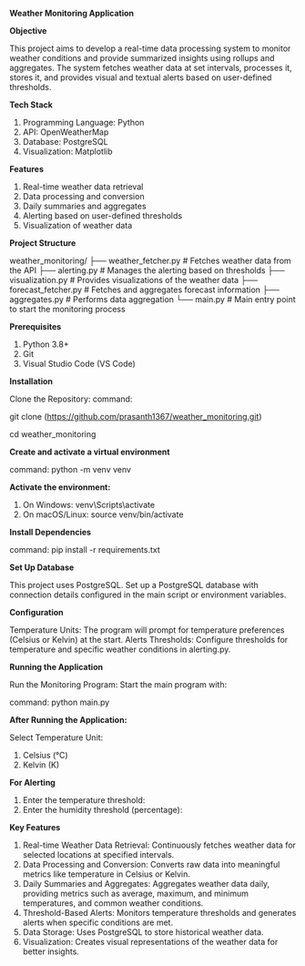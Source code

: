 **Weather Monitoring Application**

**Objective**

This project aims to develop a real-time data processing system to monitor weather conditions and provide summarized insights using rollups and aggregates. The system fetches weather data at set intervals, processes it, stores it, and provides visual and textual alerts based on user-defined thresholds.

**Tech Stack**
1. Programming Language: Python
2. API: OpenWeatherMap
3. Database: PostgreSQL
4. Visualization: Matplotlib

**Features**
1. Real-time weather data retrieval
2. Data processing and conversion
3. Daily summaries and aggregates
4. Alerting based on user-defined thresholds
5. Visualization of weather data

**Project Structure**

weather_monitoring/
├── weather_fetcher.py         # Fetches weather data from the API
├── alerting.py                # Manages the alerting based on thresholds
├── visualization.py           # Provides visualizations of the weather data
├── forecast_fetcher.py        # Fetches and aggregates forecast information
├── aggregates.py              # Performs data aggregation
└── main.py                    # Main entry point to start the monitoring process

**Prerequisites**
1. Python 3.8+
2. Git
3. Visual Studio Code (VS Code)


**Installation**

Clone the Repository:
command:

git clone (https://github.com/prasanth1367/weather_monitoring.git)

cd weather_monitoring 


**Create and activate a virtual environment**

command:  python -m venv venv

**Activate the environment:**

1. On Windows: venv\Scripts\activate
2. On macOS/Linux: source venv/bin/activate

**Install Dependencies**

command: pip install -r requirements.txt

**Set Up Database**

This project uses PostgreSQL. Set up a PostgreSQL database with connection details configured in the main script or environment variables.

**Configuration**

Temperature Units: The program will prompt for temperature preferences (Celsius or Kelvin) at the start.
Alerts Thresholds: Configure thresholds for temperature and specific weather conditions in alerting.py.

**Running the Application**

Run the Monitoring Program: Start the main program with:

command: python main.py

**After Running the Application:**

Select Temperature Unit:
1. Celsius (°C)
2. Kelvin (K)

**For Alerting** 
1. Enter the temperature threshold:
2. Enter the humidity threshold (percentage):

**Key Features**
1. Real-time Weather Data Retrieval: Continuously fetches weather data for selected locations at specified intervals.
2. Data Processing and Conversion: Converts raw data into meaningful metrics like temperature in Celsius or Kelvin.
3. Daily Summaries and Aggregates: Aggregates weather data daily, providing metrics such as average, maximum, and minimum temperatures, and common weather conditions.
4. Threshold-Based Alerts: Monitors temperature thresholds and generates alerts when specific conditions are met.
5. Data Storage: Uses PostgreSQL to store historical weather data.
6. Visualization: Creates visual representations of the weather data for better insights.
